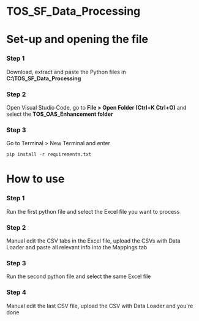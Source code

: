 # TOS_SF_Data_Processing

# Set-up and opening the file

### Step 1
Download, extract and paste the Python files in **C:\TOS_SF_Data_Processing**

### Step 2
Open Visual Studio Code, go to **File > Open Folder (Ctrl+K Ctrl+O)** and select the **TOS_OAS_Enhancement folder**

### Step 3
Go to Terminal > New Terminal and enter
```python
pip install -r requirements.txt
```

# How to use

### Step 1
Run the first python file and select the Excel file you want to process

### Step 2
Manual edit the CSV tabs in the Excel file, upload the CSVs with Data Loader and paste all relevant info into the Mappings tab

### Step 3
Run the second python file and select the same Excel file

### Step 4
Manual edit the last CSV file, upload the CSV with Data Loader and you're done
